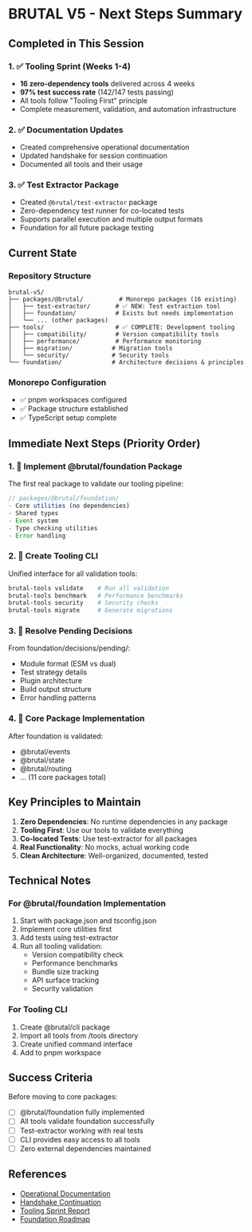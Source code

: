 # BRUTAL V5 - Next Steps Summary

## Completed in This Session

### 1. ✅ Tooling Sprint (Weeks 1-4)
- **16 zero-dependency tools** delivered across 4 weeks
- **97% test success rate** (142/147 tests passing)
- All tools follow "Tooling First" principle
- Complete measurement, validation, and automation infrastructure

### 2. ✅ Documentation Updates
- Created comprehensive operational documentation
- Updated handshake for session continuation
- Documented all tools and their usage

### 3. ✅ Test Extractor Package
- Created `@brutal/test-extractor` package
- Zero-dependency test runner for co-located tests
- Supports parallel execution and multiple output formats
- Foundation for all future package testing

## Current State

### Repository Structure
```
brutal-v5/
├── packages/@brutal/          # Monorepo packages (16 existing)
│   ├── test-extractor/       # ✅ NEW: Test extraction tool
│   ├── foundation/           # Exists but needs implementation
│   └── ... (other packages)
├── tools/                    # ✅ COMPLETE: Development tooling
│   ├── compatibility/        # Version compatibility tools
│   ├── performance/          # Performance monitoring
│   ├── migration/           # Migration tools
│   └── security/            # Security tools
└── foundation/              # Architecture decisions & principles
```

### Monorepo Configuration
- ✅ pnpm workspaces configured
- ✅ Package structure established
- ✅ TypeScript setup complete

## Immediate Next Steps (Priority Order)

### 1. 🎯 Implement @brutal/foundation Package
The first real package to validate our tooling pipeline:
```typescript
// packages/@brutal/foundation/
- Core utilities (no dependencies)
- Shared types
- Event system
- Type checking utilities
- Error handling
```

### 2. 🎯 Create Tooling CLI
Unified interface for all validation tools:
```bash
brutal-tools validate    # Run all validation
brutal-tools benchmark   # Performance benchmarks
brutal-tools security    # Security checks
brutal-tools migrate     # Generate migrations
```

### 3. 🎯 Resolve Pending Decisions
From foundation/decisions/pending/:
- Module format (ESM vs dual)
- Test strategy details
- Plugin architecture
- Build output structure
- Error handling patterns

### 4. 🎯 Core Package Implementation
After foundation is validated:
- @brutal/events
- @brutal/state
- @brutal/routing
- ... (11 core packages total)

## Key Principles to Maintain

1. **Zero Dependencies**: No runtime dependencies in any package
2. **Tooling First**: Use our tools to validate everything
3. **Co-located Tests**: Use test-extractor for all packages
4. **Real Functionality**: No mocks, actual working code
5. **Clean Architecture**: Well-organized, documented, tested

## Technical Notes

### For @brutal/foundation Implementation
1. Start with package.json and tsconfig.json
2. Implement core utilities first
3. Add tests using test-extractor
4. Run all tooling validation:
   - Version compatibility check
   - Performance benchmarks
   - Bundle size tracking
   - API surface tracking
   - Security validation

### For Tooling CLI
1. Create @brutal/cli package
2. Import all tools from /tools directory
3. Create unified command interface
4. Add to pnpm workspace

## Success Criteria

Before moving to core packages:
- [ ] @brutal/foundation fully implemented
- [ ] All tools validate foundation successfully
- [ ] Test-extractor working with real tests
- [ ] CLI provides easy access to all tools
- [ ] Zero external dependencies maintained

## References
- [Operational Documentation](./tools/OPERATIONAL-DOCUMENTATION.md)
- [Handshake Continuation](./tools/HANDSHAKE-CONTINUATION.md)
- [Tooling Sprint Report](./tools/TOOLING-SPRINT-FINAL-REPORT.md)
- [Foundation Roadmap](./foundation/ROADMAP.md)